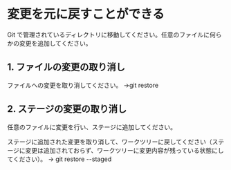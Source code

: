 # 変更を元に戻すことができる

Git で管理されているディレクトリに移動してください。任意のファイルに何らかの変更を追加してください。

## 1. ファイルの変更の取り消し

ファイルへの変更を取り消してください。
→git restore

## 2. ステージの変更の取り消し

任意のファイルに変更を行い、ステージに追加してください。

ステージに追加された変更を取り消して、ワークツリーに戻してください（ステージに変更は追加されておらず、ワークツリーに変更内容が残っている状態にしてください）。
→ git restore --staged